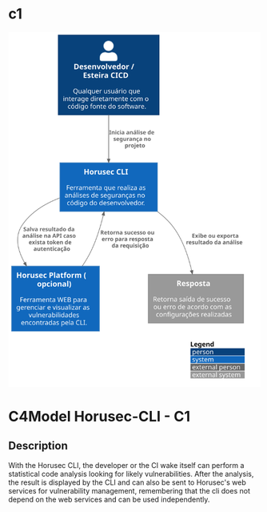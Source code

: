 # c1

![diagram](c1.svg)

# C4Model Horusec-CLI - C1

## Description

With the Horusec CLI, the developer or the CI wake itself can perform a statistical code analysis looking for likely vulnerabilities. After the analysis, the result is displayed by the CLI and can also be sent to Horusec's web services for vulnerability management, remembering that the cli does not depend on the web services and can be used independently.
